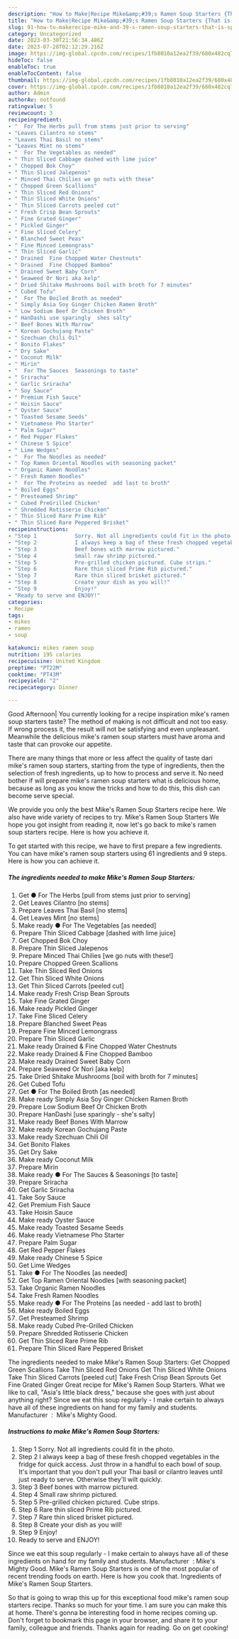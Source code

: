 ```yaml
---
description: "How to Make|Recipe Mike&amp;#39;s Ramen Soup Starters {That is Special"
title: "How to Make|Recipe Mike&amp;#39;s Ramen Soup Starters {That is Special"
slug: 91-how-to-makerecipe-mike-and-39-s-ramen-soup-starters-that-is-special
category: Uncategorized
date: 2023-03-30T21:56:34.486Z
date: 2023-07-28T02:12:29.216Z
image: https://img-global.cpcdn.com/recipes/1fb8010a12ea2f39/680x482cq70/mikes-ramen-soup-starters-recipe-main-photo.jpg
hideToc: false
enableToc: true
enableTocContent: false
thumbnail: https://img-global.cpcdn.com/recipes/1fb8010a12ea2f39/680x482cq70/mikes-ramen-soup-starters-recipe-main-photo.jpg
cover: https://img-global.cpcdn.com/recipes/1fb8010a12ea2f39/680x482cq70/mikes-ramen-soup-starters-recipe-main-photo.jpg
author: Admin
authorAv: notfound
ratingvalue: 5
reviewcount: 3
recipeingredient:
- "  For The Herbs pull from stems just prior to serving"
- "Leaves Cilantro no stems"
- "Leaves Thai Basil no stems"
- "Leaves Mint no stems"
- "  For The Vegetables as needed"
- " Thin Sliced Cabbage dashed with lime juice"
- " Chopped Bok Choy"
- " Thin Sliced Jalepenos"
- " Minced Thai Chilies we go nuts with these"
- " Chopped Green Scallions"
- " Thin Sliced Red Onions"
- " Thin Sliced White Onions"
- " Thin Sliced Carrots peeled cut"
- " Fresh Crisp Bean Sprouts"
- " Fine Grated Ginger"
- " Pickled Ginger"
- " Fine Sliced Celery"
- " Blanched Sweet Peas"
- " Fine Minced Lemongrass"
- " Thin Sliced Garlic"
- " Drained  Fine Chopped Water Chestnuts"
- " Drained  Fine Chopped Bamboo"
- " Drained Sweet Baby Corn"
- " Seaweed Or Nori aka kelp"
- " Dried Shitake Mushrooms boil with broth for 7 minutes"
- " Cubed Tofu"
- "  For The Boiled Broth as needed"
- " Simply Asia Soy Ginger Chicken Ramen Broth"
- " Low Sodium Beef Or Chicken Broth"
- " HanDashi use sparingly  shes salty"
- " Beef Bones With Marrow"
- " Korean Gochujang Paste"
- " Szechuan Chili Oil"
- " Bonito Flakes"
- " Dry Sake"
- " Coconut Milk"
- " Mirin"
- "  For The Sauces  Seasonings to taste"
- " Sriracha"
- " Garlic Sriracha"
- " Soy Sauce"
- " Premium Fish Sauce"
- " Hoisin Sauce"
- " Oyster Sauce"
- " Toasted Sesame Seeds"
- " Vietnamese Pho Starter"
- " Palm Sugar"
- " Red Pepper Flakes"
- " Chinese 5 Spice"
- " Lime Wedges"
- "  For The Noodles as needed"
- " Top Ramen Oriental Noodles with seasoning packet"
- " Organic Ramen Noodles"
- " Fresh Ramen Noodles"
- "  For The Proteins as needed  add last to broth"
- " Boiled Eggs"
- " Presteamed Shrimp"
- " Cubed PreGrilled Chicken"
- " Shredded Rotisserie Chicken"
- " Thin Sliced Rare Prime Rib"
- " Thin Sliced Rare Peppered Brisket"
recipeinstructions:
- "Step 1            Sorry. Not all ingredients could fit in the photo."
- "Step 2            I always keep a bag of these fresh chopped vegetables in the fridge for quick access. Just throw in a handful to each bowl of soup. It&#39;s important that you don&#39;t pull your Thai basil or cilantro leaves until just ready to serve. Otherwise they&#39;ll wilt quickly."
- "Step 3            Beef bones with marrow pictured."
- "Step 4            Small raw shrimp pictured."
- "Step 5            Pre-grilled chicken pictured. Cube strips."
- "Step 6            Rare thin sliced Prime Rib pictured."
- "Step 7            Rare thin sliced brisket pictured."
- "Step 8            Create your dish as you will!"
- "Step 9            Enjoy!"
- "Ready to serve and ENJOY!"
categories:
- Recipe
tags:
- mikes
- ramen
- soup

katakunci: mikes ramen soup 
nutrition: 195 calories
recipecuisine: United Kingdom
preptime: "PT22M"
cooktime: "PT43M"
recipeyield: "2"
recipecategory: Dinner

---
```



Good Afternoon| You currently looking for a recipe inspiration mike&#39;s ramen soup starters taste? The method of making is not difficult and not too easy. If wrong process it, the result will not be satisfying and even unpleasant. Meanwhile the delicious mike&#39;s ramen soup starters must have aroma and taste that can provoke our appetite.






There are many things that more or less affect the quality of taste dari mike&#39;s ramen soup starters, starting from the type of ingredients, then the selection of fresh ingredients, up to how to process and serve it. No need bother if will prepare mike&#39;s ramen soup starters what is delicious home, because as long as you know the tricks and how to do this, this dish can become serve special.


We provide you only the best Mike&#39;s Ramen Soup Starters recipe here. We also have wide variety of recipes to try. Mike&#39;s Ramen Soup Starters We hope you got insight from reading it, now let&#39;s go back to mike&#39;s ramen soup starters recipe. Here is how you achieve it.


To get started with this recipe, we have to first prepare a few ingredients. You can have mike&#39;s ramen soup starters using 61 ingredients and 9 steps. Here is how you can achieve it.

<!--inarticleads1-->

##### The ingredients needed to make Mike&#39;s Ramen Soup Starters:

1. Get  ● For The Herbs [pull from stems just prior to serving]
1. Get Leaves Cilantro [no stems]
1. Prepare Leaves Thai Basil [no stems]
1. Get Leaves Mint [no stems]
1. Make ready  ● For The Vegetables [as needed]
1. Prepare  Thin Sliced Cabbage [dashed with lime juice]
1. Get  Chopped Bok Choy
1. Prepare  Thin Sliced Jalepenos
1. Prepare  Minced Thai Chilies [we go nuts with these!]
1. Prepare  Chopped Green Scallions
1. Take  Thin Sliced Red Onions
1. Get  Thin Sliced White Onions
1. Get  Thin Sliced Carrots [peeled cut]
1. Make ready  Fresh Crisp Bean Sprouts
1. Take  Fine Grated Ginger
1. Make ready  Pickled Ginger
1. Take  Fine Sliced Celery
1. Prepare  Blanched Sweet Peas
1. Prepare  Fine Minced Lemongrass
1. Prepare  Thin Sliced Garlic
1. Make ready  Drained &amp; Fine Chopped Water Chestnuts
1. Make ready  Drained &amp; Fine Chopped Bamboo
1. Make ready  Drained Sweet Baby Corn
1. Prepare  Seaweed Or Nori [aka kelp]
1. Take  Dried Shitake Mushrooms [boil with broth for 7 minutes]
1. Get  Cubed Tofu
1. Get  ● For The Boiled Broth [as needed]
1. Make ready  Simply Asia Soy Ginger Chicken Ramen Broth
1. Prepare  Low Sodium Beef Or Chicken Broth
1. Prepare  HanDashi [use sparingly - she&#39;s salty]
1. Make ready  Beef Bones With Marrow
1. Make ready  Korean Gochujang Paste
1. Make ready  Szechuan Chili Oil
1. Get  Bonito Flakes
1. Get  Dry Sake
1. Make ready  Coconut Milk
1. Prepare  Mirin
1. Make ready  ● For The Sauces &amp; Seasonings [to taste]
1. Prepare  Sriracha
1. Get  Garlic Sriracha
1. Take  Soy Sauce
1. Get  Premium Fish Sauce
1. Take  Hoisin Sauce
1. Make ready  Oyster Sauce
1. Make ready  Toasted Sesame Seeds
1. Make ready  Vietnamese Pho Starter
1. Prepare  Palm Sugar
1. Get  Red Pepper Flakes
1. Make ready  Chinese 5 Spice
1. Get  Lime Wedges
1. Take  ● For The Noodles [as needed]
1. Get  Top Ramen Oriental Noodles [with seasoning packet]
1. Take  Organic Ramen Noodles
1. Take  Fresh Ramen Noodles
1. Make ready  ● For The Proteins [as needed - add last to broth]
1. Make ready  Boiled Eggs
1. Get  Presteamed Shrimp
1. Make ready  Cubed Pre-Grilled Chicken
1. Prepare  Shredded Rotisserie Chicken
1. Get  Thin Sliced Rare Prime Rib
1. Prepare  Thin Sliced Rare Peppered Brisket


The ingredients needed to make Mike&#39;s Ramen Soup Starters: Get Chopped Green Scallions Take Thin Sliced Red Onions Get Thin Sliced White Onions Take Thin Sliced Carrots [peeled cut] Take Fresh Crisp Bean Sprouts Get Fine Grated Ginger Great recipe for Mike&#39;s Ramen Soup Starters. What we like to call, &#34;Asia&#39;s little black dress,&#34; because she goes with just about anything right? Since we eat this soup regularly - I make certain to always have all of these ingredients on hand for my family and students. Manufacturer ‏ : ‎ Mike&#39;s Mighty Good. 

<!--inarticleads2-->

##### Instructions to make Mike&#39;s Ramen Soup Starters:

1. Step 1            Sorry. Not all ingredients could fit in the photo.
1. Step 2            I always keep a bag of these fresh chopped vegetables in the fridge for quick access. Just throw in a handful to each bowl of soup. It&#39;s important that you don&#39;t pull your Thai basil or cilantro leaves until just ready to serve. Otherwise they&#39;ll wilt quickly.
1. Step 3            Beef bones with marrow pictured.
1. Step 4            Small raw shrimp pictured.
1. Step 5            Pre-grilled chicken pictured. Cube strips.
1. Step 6            Rare thin sliced Prime Rib pictured.
1. Step 7            Rare thin sliced brisket pictured.
1. Step 8            Create your dish as you will!
1. Step 9            Enjoy!
1. Ready to serve and ENJOY!

Since we eat this soup regularly - I make certain to always have all of these ingredients on hand for my family and students. Manufacturer ‏ : ‎ Mike&#39;s Mighty Good. Mike&#39;s Ramen Soup Starters is one of the most popular of recent trending foods on earth. Here is how you cook that. Ingredients of Mike&#39;s Ramen Soup Starters. 

So that is going to wrap this up for this exceptional food mike&#39;s ramen soup starters recipe. Thanks so much for your time. I am sure you can make this at home. There's gonna be interesting food in home recipes coming up. Don't forget to bookmark this page in your browser, and share it to your family, colleague and friends. Thanks again for reading. Go on get cooking!
